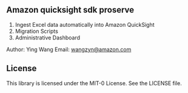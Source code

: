 ## Amazon quicksight sdk proserve

1. Ingest Excel data automatically into Amazon QuickSight
2. Migration Scripts
3. Administrative Dashboard

Author: Ying Wang
Email: wangzyn@amazon.com

## License

This library is licensed under the MIT-0 License. See the LICENSE file.
